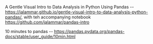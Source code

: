 A Gentle Visual Intro to Data Analysis in Python Using Pandas -- https://jalammar.github.io/gentle-visual-intro-to-data-analysis-python-pandas/, with teh accompanying notebook https://github.com/jalammar/pandas-intro

10 minutes to pandas -- https://pandas.pydata.org/pandas-docs/stable/user_guide/10min.html
